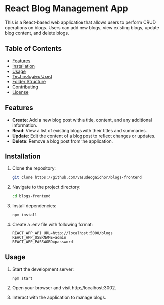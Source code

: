 # React Blog Management App

This is a React-based web application that allows users to perform CRUD operations on blogs. Users can add new blogs, view existing blogs, update blog content, and delete blogs.

## Table of Contents

- [Features](#features)
- [Installation](#installation)
- [Usage](#usage)
- [Technologies Used](#technologies-used)
- [Folder Structure](#folder-structure)
- [Contributing](#contributing)
- [License](#license)

## Features

- **Create**: Add a new blog post with a title, content, and any additional information.
- **Read**: View a list of existing blogs with their titles and summaries.
- **Update**: Edit the content of a blog post to reflect changes or updates.
- **Delete**: Remove a blog post from the application.

## Installation

1. Clone the repository:

   ```bash
   git clone https://github.com/vasudeogaichor/blogs-frontend
2. Navigate to the project directory:

    ```bash
    cd blogs-frontend
3. Install dependencies:
    ```bash
    npm install
    ```
4. Create a .env file with following format:
    ```
    REACT_APP_API_URL=http://localhost:5000/blogs
    REACT_APP_USERNAME=admin
    REACT_APP_PASSWORD=password
    ```

## Usage
1. Start the development server:
    ```
    npm start
    ```
2. Open your browser and visit http://localhost:3002.

3. Interact with the application to manage blogs.